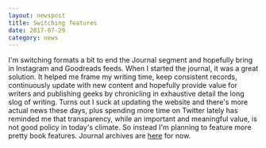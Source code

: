```yaml
---
layout: newspost
title: Switching features
date: 2017-07-29
category: news
---
```


I'm switching formats a bit to end the Journal segment and hopefully bring in Instagram and Goodreads feeds. When I started the journal, it was a great solution. It helped me frame my writing time, keep consistent records, continuously update with new content and hopefully provide value for writers and publishing geeks by chronicling in exhaustive detail the long slog of writing. Turns out I suck at updating the website and there's more actual news these days, plus spending more time on Twitter lately has reminded me that transparency, while an important and meaningful value, is not good policy in today's climate. So instead I'm planning to feature more pretty book features. Journal archives are [here](http://kaie.space/journal/index.html) for now. 
